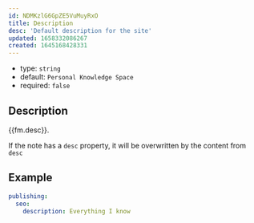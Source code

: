 ```yaml
---
id: NDMKzlG6GpZE5VuMuyRxO
title: Description
desc: 'Default description for the site'
updated: 1658332086267
created: 1645168428331
---
```


- type: `string`
- default: `Personal Knowledge Space` 
- required: `false`

## Description
{{fm.desc}}.

If the note has a `desc` property, it will be overwritten by the content from `desc`

## Example

```yml
publishing:
  seo:
    description: Everything I know
```
